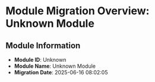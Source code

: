 # Module Migration Overview: Unknown Module

## Module Information
- **Module ID**: Unknown
- **Module Name**: Unknown Module
- **Migration Date**: 2025-06-16 08:02:05

